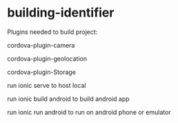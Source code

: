 # building-identifier

Plugins needed to build project:
   
   cordova-plugin-camera
   
   cordova-plugin-geolocation
   
   cordova-plugin-Storage

run ionic serve to host local

run ionic build android to build android app

run ionic run android to run on android phone or emulator
